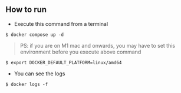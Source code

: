 ## How to run
- Execute this command from a terminal 
```unix
$ docker compose up -d
```

> PS: if you are on M1 mac and onwards, you may have to set this environment before you execute above command
```unix
$ export DOCKER_DEFAULT_PLATFORM=linux/amd64
```

- You can see the logs
```unix
$ docker logs -f 
```